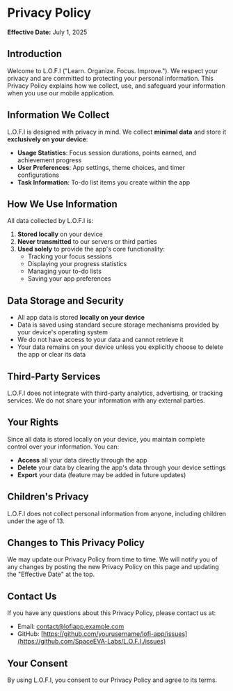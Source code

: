 # Privacy Policy

**Effective Date:** July 1, 2025

## Introduction

Welcome to L.O.F.I ("Learn. Organize. Focus. Improve."). We respect your privacy and are committed to protecting your personal information. This Privacy Policy explains how we collect, use, and safeguard your information when you use our mobile application.

## Information We Collect

L.O.F.I is designed with privacy in mind. We collect **minimal data** and store it **exclusively on your device**:

- **Usage Statistics**: Focus session durations, points earned, and achievement progress
- **User Preferences**: App settings, theme choices, and timer configurations
- **Task Information**: To-do list items you create within the app

## How We Use Information

All data collected by L.O.F.I is:

1. **Stored locally** on your device
2. **Never transmitted** to our servers or third parties
3. **Used solely** to provide the app's core functionality:
   - Tracking your focus sessions
   - Displaying your progress statistics
   - Managing your to-do lists
   - Saving your app preferences

## Data Storage and Security

- All app data is stored **locally on your device**
- Data is saved using standard secure storage mechanisms provided by your device's operating system
- We do not have access to your data and cannot retrieve it
- Your data remains on your device unless you explicitly choose to delete the app or clear its data

## Third-Party Services

L.O.F.I does not integrate with third-party analytics, advertising, or tracking services. We do not share your information with any external parties.

## Your Rights

Since all data is stored locally on your device, you maintain complete control over your information. You can:

- **Access** all your data directly through the app
- **Delete** your data by clearing the app's data through your device settings
- **Export** your data (feature may be added in future updates)

## Children's Privacy

L.O.F.I does not collect personal information from anyone, including children under the age of 13.

## Changes to This Privacy Policy

We may update our Privacy Policy from time to time. We will notify you of any changes by posting the new Privacy Policy on this page and updating the "Effective Date" at the top.

## Contact Us

If you have any questions about this Privacy Policy, please contact us at:

- Email: [contact@lofiapp.example.com](spaceevalabs@gmail.com)
- GitHub: [https://github.com/yourusername/lofi-app/issues](https://github.com/SpaceEVA-Labs/L.O.F.I./issues)

## Your Consent

By using L.O.F.I, you consent to our Privacy Policy and agree to its terms.